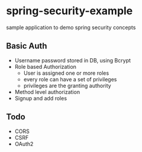 # spring-security-example

sample application to demo spring security concepts

## Basic Auth
- Username password stored in DB, using Bcrypt
- Role based Authorization
    - User is assigned one or more roles
    - every role can have a set of privileges
    - privileges are the granting authority
- Method level authorization
- Signup and add roles

## Todo
- CORS
- CSRF
- OAuth2
